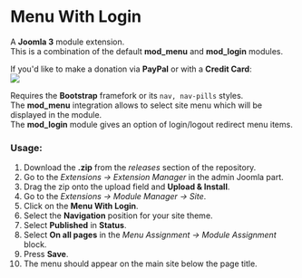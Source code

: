 # Menu With Login

A **Joomla 3** module extension.  
This is a combination of the default **mod_menu** and **mod_login** modules.

If you'd like to make a donation via **PayPal** or with a **Credit Card**:  
<a href="https://www.paypal.com/donate/?cmd=_s-xclick&hosted_button_id=4U6VKXLGU6LLU&source=url&locale.x=en_US"><img src="https://i.postimg.cc/2jXPm7TJ/btn-donate-2.png"></a>

Requires the **Bootstrap** framefork or its `nav, nav-pills` styles.  
The **mod_menu** integration allows to select site menu which will be displayed in the module.  
The **mod_login** module gives an option of login/logout redirect menu items.  

### Usage:
1. Download the **.zip** from the *releases* section of the repository.
2. Go to the *Extensions -> Extension Manager* in the admin Joomla part.
3. Drag the zip onto the upload field and **Upload & Install**.
4. Go to the *Extensions -> Module Manager -> Site*.
5. Click on the **Menu With Login**.
6. Select the **Navigation** position for your site theme.
7. Select **Published** in **Status**.
8. Select **On all pages** in the *Menu Assignment -> Module Assignment* block.
9. Press **Save**.
10. The menu should appear on the main site below the page title.
